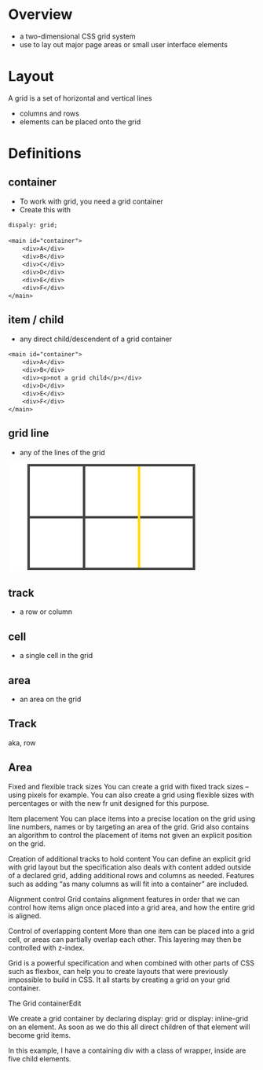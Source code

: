 # Overview

- a two-dimensional CSS grid system
- use to lay out major page areas or small user interface elements

# Layout
A grid is a set of horizontal and vertical lines
- columns and rows 
- elements can be placed onto the grid

# Definitions

## container
- To work with grid, you need a grid container
- Create this with
```
dispaly: grid;

<main id="container">
    <div>A</div>
    <div>B</div>
    <div>C</div>
    <div>D</div>
    <div>E</div>
    <div>F</div>
</main>
```

## item / child
- any direct child/descendent of a grid container

```
<main id="container">
    <div>A</div>
    <div>B</div>
    <div><p>not a grid child</p></div>
    <div>D</div>
    <div>E</div>
    <div>F</div>
</main>
```
## grid line
- any of the lines of the grid

![grid line](01-grid-line.png)

## track
- a row or column

## cell
- a single cell in the grid

## area
- an area on the grid


## Track
aka, row

## Area


Fixed and flexible track sizes
You can create a grid with fixed track sizes – using pixels for example. You can also create a grid using flexible sizes with percentages or with the new fr unit designed for this purpose.

Item placement
You can place items into a precise location on the grid using line numbers, names or by targeting an area of the grid. Grid also contains an algorithm to control the placement of items not given an explicit position on the grid.

Creation of additional tracks to hold content
You can define an explicit grid with grid layout but the specification also deals with content added outside of a declared grid, adding additional rows and columns as needed. Features such as adding “as many columns as will fit into a container” are included.

Alignment control
Grid contains alignment features in order that we can control how items align once placed into a grid area, and how the entire grid is aligned.

Control of overlapping content
More than one item can be placed into a grid cell, or areas can partially overlap each other. This layering may then be controlled with z-index.

Grid is a powerful specification and when combined with other parts of CSS such as flexbox, can help you to create layouts that were previously impossible to build in CSS. It all starts by creating a grid on your grid container.

The Grid containerEdit

We create a grid container by declaring display: grid or display: inline-grid on an element. As soon as we do this all direct children of that element will become grid items.

In this example, I have a containing div with a class of wrapper, inside are five child elements.